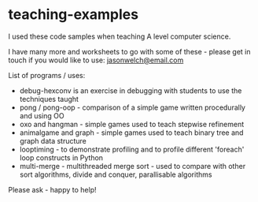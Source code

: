 # teaching-examples

I used these code samples when teaching A level computer science.

I have many more and worksheets to go with some of these - please get in touch if you would like to use: jasonwelch@email.com

List of programs / uses:
- debug-hexconv is an exercise in debugging with students to use the techniques taught
- pong / pong-oop - comparison of a simple game written procedurally and using OO
- oxo and hangman - simple games used to teach stepwise refinement
- animalgame and graph - simple games used to teach binary tree and graph data structure
- looptiming - to demonstrate profiling and to profile different 'foreach' loop constructs in Python
- multi-merge - multithreaded merge sort - used to compare with other sort algorithms, divide and conquer, parallisable algorithms

Please ask - happy to help!
